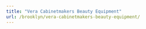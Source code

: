 ```yaml
---
title: "Vera Cabinetmakers Beauty Equipment"
url: /brooklyn/vera-cabinetmakers-beauty-equipment/
---
```


